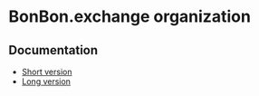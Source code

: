 # BonBon.exchange organization

## Documentation

- [Short version](https://github.com/BonBon-exchange/.github/tree/main/profile)
- [Long version](https://github.com/BonBon-exchange/.github/tree/main/doc/long.md)
